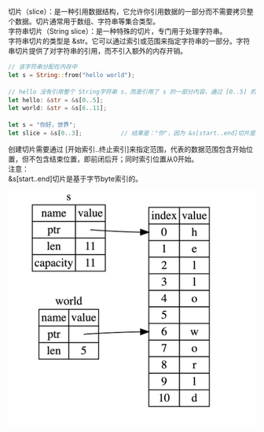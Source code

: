 切片（slice）：是一种引用数据结构，它允许你引用数据的一部分而不需要拷贝整个数据。切片通常用于数组、字符串等集合类型。  
字符串切片（String slice）：是一种特殊的切片，专门用于处理字符串。  
字符串切片的类型是 &str。它可以通过索引或范围来指定字符串的一部分。字符串切片提供了对字符串的引用，而不引入额外的内存开销。  



```rust
// 该字符串分配在内存中
let s = String::from("hello world");

// hello 没有引用整个 String字符串 s，而是引用了 s 的一部分内容，通过 [0..5] 的方式来指定。
let hello: &str = &s[0..5];
let world: &str = &s[6..11];

let s = "你好，世界";
let slice = &s[0..3];           // 结果是："你"，因为 &s[start..end]切片是基于字节索引的。在 UTF-8 编码中一个汉字占 3 个字节
```
创建切片需要通过 [开始索引..终止索引]来指定范围，代表的数据范围包含开始位置，但不包含结束位置，即前闭后开；同时索引位置从0开始。  
注意：  
&s[start..end]切片是基于字节byte索引的。


![alt text](../images/slice_1.png)